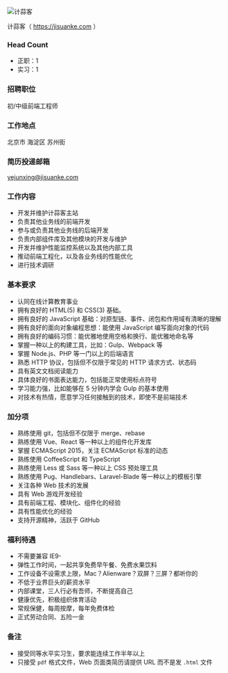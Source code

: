 ![计蒜客](http://7xthko.com1.z0.glb.clouddn.com/%E8%AE%A1%E8%92%9C%E5%AE%A2.jpg)

计蒜客（ https://jisuanke.com ）

### Head Count

- 正职：1
- 实习：1

### 招聘职位
初/中级前端工程师

### 工作地点
北京市 海淀区 苏州街

### 简历投递邮箱

yejunxing@jisuanke.com

### 工作内容
- 开发并维护计蒜客主站
- 负责其他业务线的前端开发
- 参与或负责其他业务线的后端开发
- 负责内部组件库及其他模块的开发与维护
- 开发并维护性能监控系统以及其他内部工具
- 推动前端工程化，以及各业务线的性能优化
- 进行技术调研

### 基本要求
- 认同在线计算教育事业
- 拥有良好的 HTML(5) 和 CSS(3) 基础。
- 拥有良好的 JavaScript 基础：对原型链、事件、闭包和作用域有清晰的理解
- 拥有良好的面向对象编程思想：能使用 JavaScript 编写面向对象的代码
- 拥有良好的编码习惯：能优雅地使用空格和换行、能优雅地命名等
- 掌握一种以上的构建工具，比如：Gulp、Webpack 等
- 掌握 Node.js、PHP 等一门以上的后端语言
- 熟悉 HTTP 协议，包括但不仅限于常见的 HTTP 请求方式、状态码
- 具有英文文档阅读能力
- 具体良好的书面表达能力，包括能正常使用标点符号
- 学习能力强，比如能够在 5 分钟内学会 Gulp 的基本使用
- 对技术有热情，愿意学习任何接触到的技术，即使不是前端技术

### 加分项
- 熟练使用 git，包括但不仅限于 merge、rebase
- 熟练使用 Vue、React 等一种以上的组件化开发库
- 掌握 ECMAScript 2015，关注 ECMAScript 标准的动态
- 熟练使用 CoffeeScript 和 TypeScript
- 熟练使用 Less 或 Sass 等一种以上 CSS 预处理工具
- 熟练使用 Pug、Handlebars、Laravel-Blade 等一种以上的模板引擎
- 关注各种 Web 技术的发展
- 具有 Web 游戏开发经验
- 具有前端工程、模块化、组件化的经验
- 具有性能优化的经验
- 支持开源精神，活跃于 GitHub

### 福利待遇
- 不需要兼容 IE9-
- 弹性工作时间，一起共享免费早午餐、免费水果饮料
- 工作设备不设需求上限，Mac？Alienware？双屏？三屏？都听你的
- 不低于业界巨头的薪资水平
- 内部课堂，三人行必有吾师，不断提高自己
- 健康优先，积极组织体育活动
- 常规保健，每周按摩，每年免费体检
- 正式劳动合同、五险一金

### 备注

- 接受同等水平实习生，要求能连续工作半年以上
- 只接受 `pdf` 格式文件，Web 页面类简历请提供 URL 而不是发 `.html` 文件
